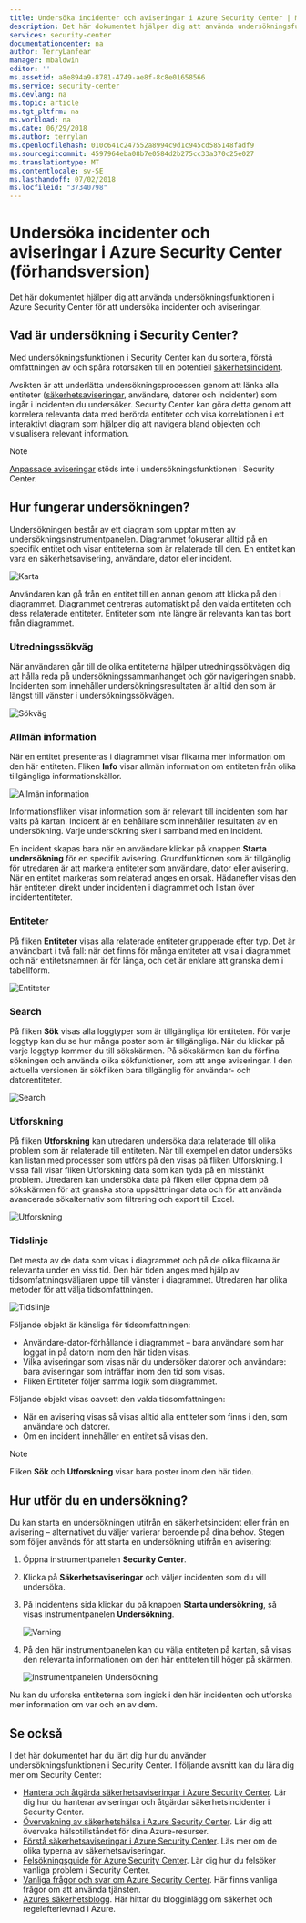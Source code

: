 ```yaml
---
title: Undersöka incidenter och aviseringar i Azure Security Center | Microsoft Docs
description: Det här dokumentet hjälper dig att använda undersökningsfunktionen i Azure Security Center för att undersöka incidenter och aviseringar.
services: security-center
documentationcenter: na
author: TerryLanfear
manager: mbaldwin
editor: ''
ms.assetid: a8e894a9-8781-4749-ae8f-8c8e01658566
ms.service: security-center
ms.devlang: na
ms.topic: article
ms.tgt_pltfrm: na
ms.workload: na
ms.date: 06/29/2018
ms.author: terrylan
ms.openlocfilehash: 010c641c247552a8994c9d1c945cd585148fadf9
ms.sourcegitcommit: 4597964eba08b7e0584d2b275cc33a370c25e027
ms.translationtype: MT
ms.contentlocale: sv-SE
ms.lasthandoff: 07/02/2018
ms.locfileid: "37340798"
---
```

# <a name="investigate-incidents-and-alerts-in-azure-security-center-preview"></a>Undersöka incidenter och aviseringar i Azure Security Center (förhandsversion)
Det här dokumentet hjälper dig att använda undersökningsfunktionen i Azure Security Center för att undersöka incidenter och aviseringar.

## <a name="what-is-investigation-in-security-center"></a>Vad är undersökning i Security Center?
Med undersökningsfunktionen i Security Center kan du sortera, förstå omfattningen av och spåra rotorsaken till en potentiell [säkerhetsincident](https://docs.microsoft.com/azure/security-center/security-center-incident).

Avsikten är att underlätta undersökningsprocessen genom att länka alla entiteter ([säkerhetsaviseringar](https://docs.microsoft.com/azure/security-center/security-center-alerts-type), användare, datorer och incidenter) som ingår i incidenten du undersöker.  Security Center kan göra detta genom att korrelera relevanta data med berörda entiteter och visa korrelationen i ett interaktivt diagram som hjälper dig att navigera bland objekten och visualisera relevant information.

> [!NOTE]
> [Anpassade aviseringar](security-center-custom-alert.md) stöds inte i undersökningsfunktionen i Security Center.
>
>


## <a name="how-investigation-works"></a>Hur fungerar undersökningen?
Undersökningen består av ett diagram som upptar mitten av undersökningsinstrumentpanelen. Diagrammet fokuserar alltid på en specifik entitet och visar entiteterna som är relaterade till den. En entitet kan vara en säkerhetsavisering, användare, dator eller incident.

![Karta](./media/security-center-investigation/security-center-investigation-fig1.png)

Användaren kan gå från en entitet till en annan genom att klicka på den i diagrammet. Diagrammet centreras automatiskt på den valda entiteten och dess relaterade entiteter. Entiteter som inte längre är relevanta kan tas bort från diagrammet.

### <a name="investigation-path"></a>Utredningssökväg
När användaren går till de olika entiteterna hjälper utredningssökvägen dig att hålla reda på undersökningssammanhanget och gör navigeringen snabb. Incidenten som innehåller undersökningsresultaten är alltid den som är längst till vänster i undersökningssökvägen.

![Sökväg](./media/security-center-investigation/security-center-investigation-fig2.png)

### <a name="general-information"></a>Allmän information
När en entitet presenteras i diagrammet visar flikarna mer information om den här entiteten. Fliken **Info** visar allmän information om entiteten från olika tillgängliga informationskällor.

![Allmän information](./media/security-center-investigation/security-center-investigation-fig3.png)

Informationsfliken visar information som är relevant till incidenten som har valts på kartan. Incident är en behållare som innehåller resultaten av en undersökning. Varje undersökning sker i samband med en incident.

En incident skapas bara när en användare klickar på knappen **Starta undersökning** för en specifik avisering. Grundfunktionen som är tillgänglig för utredaren är att markera entiteter som användare, dator eller avisering. När en entitet markeras som relaterad anges en orsak. Hädanefter visas den här entiteten direkt under incidenten i diagrammet och listan över incidententiteter.

### <a name="entities"></a>Entiteter

På fliken **Entiteter** visas alla relaterade entiteter grupperade efter typ. Det är användbart i två fall: när det finns för många entiteter att visa i diagrammet och när entitetsnamnen är för långa, och det är enklare att granska dem i tabellform.

![Entiteter](./media/security-center-investigation/security-center-investigation-fig4.png)

### <a name="search"></a>Search

På fliken **Sök** visas alla loggtyper som är tillgängliga för entiteten. För varje loggtyp kan du se hur många poster som är tillgängliga. När du klickar på varje loggtyp kommer du till sökskärmen. På sökskärmen kan du förfina sökningen och använda olika sökfunktioner, som att ange aviseringar. I den aktuella versionen är sökfliken bara tillgänglig för användar- och datorentiteter.

![Search](./media/security-center-investigation/security-center-investigation-fig5.png)

### <a name="exploration"></a>Utforskning

På fliken **Utforskning** kan utredaren undersöka data relaterade till olika problem som är relaterade till entiteten. När till exempel en dator undersöks kan listan med processer som utförs på den visas på fliken Utforskning. I vissa fall visar fliken Utforskning data som kan tyda på en misstänkt problem. Utredaren kan undersöka data på fliken eller öppna dem på sökskärmen för att granska stora uppsättningar data och för att använda avancerade sökalternativ som filtrering och export till Excel.

![Utforskning](./media/security-center-investigation/security-center-investigation-fig6.png)

### <a name="timeline"></a>Tidslinje

Det mesta av de data som visas i diagrammet och på de olika flikarna är relevanta under en viss tid. Den här tiden anges med hjälp av tidsomfattningsväljaren uppe till vänster i diagrammet. Utredaren har olika metoder för att välja tidsomfattningen.

![Tidslinje](./media/security-center-investigation/security-center-investigation-fig7.png)

Följande objekt är känsliga för tidsomfattningen:

- Användare-dator-förhållande i diagrammet – bara användare som har loggat in på datorn inom den här tiden visas.
- Vilka aviseringar som visas när du undersöker datorer och användare: bara aviseringar som inträffar inom den tid som visas.
- Fliken Entiteter följer samma logik som diagrammet.

Följande objekt visas oavsett den valda tidsomfattningen:

- När en avisering visas så visas alltid alla entiteter som finns i den, som användare och datorer.
- Om en incident innehåller en entitet så visas den.

> [!NOTE]
> Fliken **Sök** och **Utforskning** visar bara poster inom den här tiden.

## <a name="how-to-perform-an-investigation"></a>Hur utför du en undersökning?

Du kan starta en undersökningen utifrån en säkerhetsincident eller från en avisering – alternativet du väljer varierar beroende på dina behov. Stegen som följer används för att starta en undersökning utifrån en avisering:

1.  Öppna instrumentpanelen **Security Center**.
2.  Klicka på **Säkerhetsaviseringar** och väljer incidenten som du vill undersöka.
3.  På incidentens sida klickar du på knappen **Starta undersökning**, så visas instrumentpanelen **Undersökning**.

    ![Varning](./media/security-center-investigation/security-center-investigation-fig8.png)

4. På den här instrumentpanelen kan du välja entiteten på kartan, så visas den relevanta informationen om den här entiteten till höger på skärmen.

    ![Instrumentpanelen Undersökning](./media/security-center-investigation/security-center-investigation-fig9.png)

Nu kan du utforska entiteterna som ingick i den här incidenten och utforska mer information om var och en av dem.

## <a name="see-also"></a>Se också
I det här dokumentet har du lärt dig hur du använder undersökningsfunktionen i Security Center. I följande avsnitt kan du lära dig mer om Security Center:

* [Hantera och åtgärda säkerhetsaviseringar i Azure Security Center](https://docs.microsoft.com/azure/security-center/security-center-managing-and-responding-alerts). Lär dig hur du hanterar aviseringar och åtgärdar säkerhetsincidenter i Security Center.
* [Övervakning av säkerhetshälsa i Azure Security Center](security-center-monitoring.md). Lär dig att övervaka hälsotillståndet för dina Azure-resurser.
* [Förstå säkerhetsaviseringar i Azure Security Center](https://docs.microsoft.com/azure/security-center/security-center-alerts-type). Läs mer om de olika typerna av säkerhetsaviseringar.
* [Felsökningsguide för Azure Security Center](https://docs.microsoft.com/azure/security-center/security-center-troubleshooting-guide). Lär dig hur du felsöker vanliga problem i Security Center.
* [Vanliga frågor och svar om Azure Security Center](security-center-faq.md). Här finns vanliga frågor om att använda tjänsten.
* [Azures säkerhetsblogg](http://blogs.msdn.com/b/azuresecurity/). Här hittar du blogginlägg om säkerhet och regelefterlevnad i Azure.
